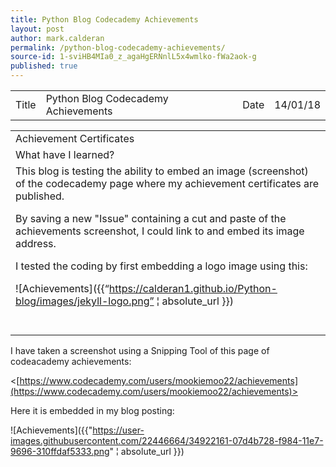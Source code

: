 ```yaml
---
title: Python Blog Codecademy Achievements
layout: post
author: mark.calderan
permalink: /python-blog-codecademy-achievements/
source-id: 1-sviHB4MIa0_z_agaHgERNnlL5x4wmlko-fWa2aok-g
published: true
---
```

<table>
  <tr>
    <td>Title</td>
    <td>Python Blog Codecademy Achievements</td>
    <td>Date</td>
    <td>14/01/18</td>
  </tr>
</table>


<table>
  <tr>
    <td>Achievement Certificates
</td>
  </tr>
  <tr>
    <td>What have I learned? </td>
  </tr>
  <tr>
    <td>This blog is testing the ability to embed an image (screenshot) of the codecademy page where my achievement certificates are published.

By saving a new "Issue" containing a cut and paste of the achievements screenshot, I could link to and embed its image address.

I tested the coding by first embedding a logo image using this:

![Achievements]({{“https://calderan1.github.io/Python-blog/images/jekyll-logo.png” ¦ absolute_url }})


</td>
  </tr>
  <tr>
    <td></td>
  </tr>
  <tr>
    <td>


</td>
  </tr>
  <tr>
    <td></td>
  </tr>
  <tr>
    <td></td>
  </tr>
</table>


I have taken a screenshot using a Snipping Tool of this page of codeacademy achievements: 

<[https://www.codecademy.com/users/mookiemoo22/achievements](https://www.codecademy.com/users/mookiemoo22/achievements)>

Here it is embedded in my blog posting:

![Achievements]({{"https://user-images.githubusercontent.com/22446664/34922161-07d4b728-f984-11e7-9696-310ffdaf5333.png" ¦ absolute_url }})

